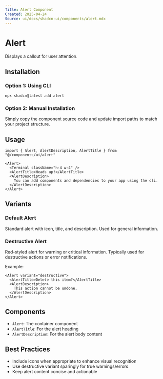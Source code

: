 ```yaml
---
Title: Alert Component
Created: 2025-04-24
Source: ui/docs/shadcn-ui/components/alert.mdx
---
```


# Alert

Displays a callout for user attention.

## Installation

### Option 1: Using CLI

```bash
npx shadcn@latest add alert
```

### Option 2: Manual Installation

Simply copy the component source code and update import paths to match your project structure.

## Usage

```tsx
import { Alert, AlertDescription, AlertTitle } from "@/components/ui/alert"

<Alert>
  <Terminal className="h-4 w-4" />
  <AlertTitle>Heads up!</AlertTitle>
  <AlertDescription>
    You can add components and dependencies to your app using the cli.
  </AlertDescription>
</Alert>
```

## Variants

### Default Alert

Standard alert with icon, title, and description. Used for general information.

### Destructive Alert

Red-styled alert for warning or critical information. Typically used for destructive actions or error notifications.

Example:
```tsx
<Alert variant="destructive">
  <AlertTitle>Delete this item?</AlertTitle>
  <AlertDescription>
    This action cannot be undone.
  </AlertDescription>
</Alert>
```

## Components

- `Alert`: The container component
- `AlertTitle`: For the alert heading
- `AlertDescription`: For the alert body content

## Best Practices

- Include icons when appropriate to enhance visual recognition
- Use destructive variant sparingly for true warnings/errors
- Keep alert content concise and actionable